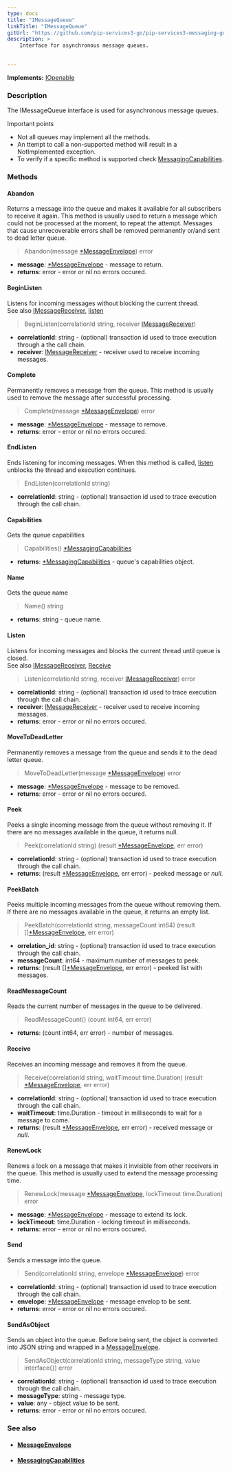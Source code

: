 ```yaml
---
type: docs
title: "IMessageQueue"
linkTitle: "IMessageQueue"
gitUrl: "https://github.com/pip-services3-go/pip-services3-messaging-go"
description: >
    Interface for asynchronous message queues.

     
---
```


**Implements:** [IOpenable](../../../commons/run/iopenable)

### Description

The IMessageQueue interface is used for asynchronous message queues.

Important points

- Not all queues may implement all the methods.
- An ttempt to call a non-supported method will result in a NotImplemented exception.
- To verify if a specific method is supported check [MessagingCapabilities](../messaging_capabilities). 

### Methods

#### Abandon
Returns a message into the queue and makes it available for all subscribers to receive it again. This method is usually used to return a message which could not be processed at the moment, to repeat the attempt. Messages that cause unrecoverable errors shall be removed permanently or/and sent to dead letter queue.

> Abandon(message [*MessageEnvelope](../message_envelope)) error

- **message**: [*MessageEnvelope](../message_envelope) - message to return.
- **returns**: error -  error or nil no errors occured.

#### BeginListen
Listens for incoming messages without blocking the current thread.  
See also [IMessageReceiver](../imessage_receiver), [listen](#listen)

> BeginListen(correlationId string, receiver [IMessageReceiver](../imessage_receiver))

- **correlationId**: string - (optional) transaction id used to trace execution through a the call chain.
- **receiver**: [IMessageReceiver](../imessage_receiver) - receiver used to receive incoming messages.

#### Complete
Permanently removes a message from the queue. This method is usually used to remove the message after successful processing.

> Complete(message [*MessageEnvelope](../message_envelope)) error

- **message**: [*MessageEnvelope](../message_envelope) - message to remove.
- **returns**: error -  error or nil no errors occured.

#### EndListen
Ends listening for incoming messages. When this method is called, [listen](#listen) unblocks the thread and execution continues.

> EndListen(correlationId string)

- **correlationId**: string - (optional) transaction id used to trace execution through the call chain.

#### Capabilities
Gets the queue capabilities

> Capabilities() [*MessagingCapabilities](../messaging_capabilities)

- **returns**: [*MessagingCapabilities](../messaging_capabilities) - queue's capabilities object.

#### Name
Gets the queue name

> Name() string

- **returns**: string - queue name.

#### Listen
Listens for incoming messages and blocks the current thread until queue is closed.  
See also [IMessageReceiver](../imessage_receiver), [Receive](#receive)

> Listen(correlationId string, receiver [IMessageReceiver](../imessage_receiver)) error

- **correlationId**: string - (optional) transaction id used to trace execution through the call chain.
- **receiver**: [IMessageReceiver](../imessage_receiver) - receiver used to receive incoming messages.
- **returns**: error -  error or nil no errors occured.


#### MoveToDeadLetter
Permanently removes a message from the queue and sends it to the dead letter queue.

> MoveToDeadLetter(message [*MessageEnvelope](../message_envelope)) error

- **message**: [*MessageEnvelope](../message_envelope) - message to be removed.
- **returns**: error -  error or nil no errors occured.

#### Peek
Peeks a single incoming message from the queue without removing it. If there are no messages available in the queue, it returns null.

> Peek(correlationId string) (result [*MessageEnvelope](../message_envelope), err error)

- **correlationId**: string - (optional) transaction id used to trace execution through the call chain.
- **returns**: (result [*MessageEnvelope](../message_envelope), err error) - peeked message or *null*.

#### PeekBatch
Peeks multiple incoming messages from the queue without removing them. If there are no messages available in the queue, it returns an empty list.

> PeekBatch(correlationId string, messageCount int64) (result [][*MessageEnvelope](../message_envelope), err error)

- **orrelation_id**: string - (optional) transaction id used to trace execution through the call chain.
- **messageCount**: int64 - maximum number of messages to peek.
- **returns**: (result [][*MessageEnvelope](../message_envelope), err error) - peeked list with messages.

#### ReadMessageCount
Reads the current number of messages in the queue to be delivered.

> ReadMessageCount() (count int64, err error)

- **returns**: (count int64, err error) - number of messages.

#### Receive
Receives an incoming message and removes it from the queue.

> Receive(correlationId string, waitTimeout time.Duration) (result [*MessageEnvelope](../message_envelope), err error)

- **correlationId**: string - (optional) transaction id used to trace execution through the call chain.
- **waitTimeout**: time.Duration - timeout in milliseconds to wait for a message to come.
- **returns**: (result [*MessageEnvelope](../message_envelope), err error) - received message or *null*.

#### RenewLock
Renews a lock on a message that makes it invisible from other receivers in the queue. This method is usually used to extend the message processing time.

> RenewLock(message [*MessageEnvelope](../message_envelope), lockTimeout time.Duration) error

- **message**: [*MessageEnvelope](../message_envelope) - message to extend its lock.
- **lockTimeout**: time.Duration - locking timeout in milliseconds.
- **returns**: error -  error or nil no errors occured.

#### Send
Sends a message into the queue.

> Send(correlationId string, envelope [*MessageEnvelope](../message_envelope)) error

- **correlationId**: string - (optional) transaction id used to trace execution through the call chain.
- **envelope**: [*MessageEnvelope](../message_envelope) - message envelop to be sent.
- **returns**: error -  error or nil no errors occured.

#### SendAsObject
Sends an object into the queue. Before being sent, the object is converted into JSON string and wrapped in a [MessageEnvelope](../message_envelope).

> SendAsObject(correlationId string, messageType string, value interface{}) error

- **correlationId**: string - (optional) transaction id used to trace execution through the call chain.
- **messageType**: string - message type.
- **value**: any - object value to be sent.
- **returns**: error -  error or nil no errors occured.



### See also
- #### [MessageEnvelope](../message_envelope)
- #### [MessagingCapabilities](../messaging_capabilities)

